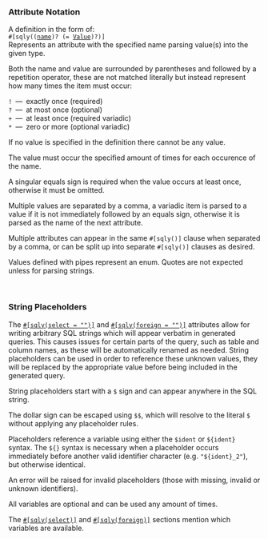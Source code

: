 ### Attribute Notation
A definition in the form of:<br>
`#[sqly((`[`name`](#attribute-notation)`)? (= `[`Value`](#attribute-notation)`)?)]`<br>
Represents an attribute with the specified name parsing value(s) into the given type.

Both the name and value are surrounded by parentheses and followed by a repetition operator, these are not matched literally but instead represent how many times the item must occur:

` ! `&ensp;—&ensp;exactly once (required)<br>
` ? `&ensp;—&ensp;at most once (optional)<br>
` + `&ensp;—&ensp;at least once (required variadic)<br>
` * `&ensp;—&ensp;zero or more (optional variadic)

If no value is specified in the definition there cannot be any value.

The value must occur the specified amount of times for each occurence of the name.

A singular equals sign is required when the value occurs at least once, otherwise it must be omitted.

Multiple values are separated by a comma, a variadic item is parsed to a value if it is not immediately followed by an equals sign, otherwise it is parsed as the name of the next attribute.

Multiple attributes can appear in the same `#[sqly()]` clause when separated by a comma, or can be split up into separate `#[sqly()]` clauses as desired.

Values defined with pipes represent an enum. Quotes are not expected unless for parsing strings.

<br>

### String Placeholders
The [`#[sqly(select = "")]`](docs::attr#select-1) and [`#[sqly(foreign = "")]`](docs::attr#foreign) attributes allow for writing arbitrary SQL strings which will appear verbatim in generated queries. This causes issues for certain parts of the query, such as table and column names, as these will be automatically renamed as needed. String placeholders can be used in order to reference these unknown values, they will be replaced by the appropriate value before being included in the generated query. 

String placeholders start with a `$` sign and can appear anywhere in the SQL string.

The dollar sign can be escaped using `$$`, which will resolve to the literal `$` without applying any placeholder rules.

Placeholders reference a variable using either the `$ident` or `${ident}` syntax. The `${}` syntax is necessary when a placeholder occurs immediately before another valid identifier character (e.g. `"${ident}_2"`), but otherwise identical.

An error will be raised for invalid placeholders (those with missing, invalid or unknown identifiers).

All variables are optional and can be used any amount of times.

The [`#[sqly(select)]`](docs::attr#select-1) and [`#[sqly(foreign)]`](docs::attr#foreign) sections mention which variables are available.
